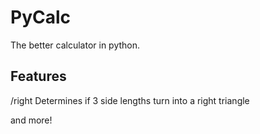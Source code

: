 PyCalc
======

The better calculator in python. 

Features
--------

  /right
Determines if 3 side lengths turn into a right triangle

and more!
